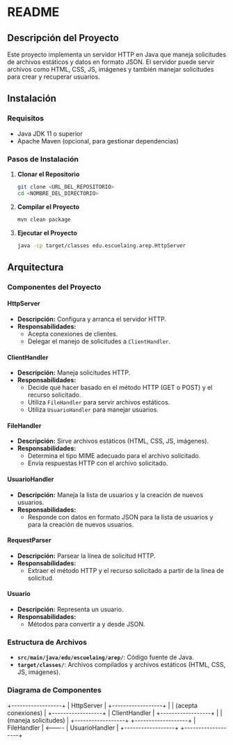 # README

## Descripción del Proyecto

Este proyecto implementa un servidor HTTP en Java que maneja solicitudes de archivos estáticos y datos en formato JSON. El servidor puede servir archivos como HTML, CSS, JS, imágenes y también manejar solicitudes para crear y recuperar usuarios.

## Instalación

### Requisitos

- Java JDK 11 o superior
- Apache Maven (opcional, para gestionar dependencias)

### Pasos de Instalación

1. **Clonar el Repositorio**

   ```bash
   git clone <URL_DEL_REPOSITORIO>
   cd <NOMBRE_DEL_DIRECTORIO>
   ```

2. **Compilar el Proyecto**

   ```bash
   mvn clean package
   ```

3. **Ejecutar el Proyecto**

   ```bash
   java -cp target/classes edu.escuelaing.arep.HttpServer
   ```

## Arquitectura

### Componentes del Proyecto

#### HttpServer

- **Descripción:** Configura y arranca el servidor HTTP.
- **Responsabilidades:**
  - Acepta conexiones de clientes.
  - Delegar el manejo de solicitudes a `ClientHandler`.

#### ClientHandler

- **Descripción:** Maneja solicitudes HTTP.
- **Responsabilidades:**
  - Decide qué hacer basado en el método HTTP (GET o POST) y el recurso solicitado.
  - Utiliza `FileHandler` para servir archivos estáticos.
  - Utiliza `UsuarioHandler` para manejar usuarios.

#### FileHandler

- **Descripción:** Sirve archivos estáticos (HTML, CSS, JS, imágenes).
- **Responsabilidades:**
  - Determina el tipo MIME adecuado para el archivo solicitado.
  - Envía respuestas HTTP con el archivo solicitado.

#### UsuarioHandler

- **Descripción:** Maneja la lista de usuarios y la creación de nuevos usuarios.
- **Responsabilidades:**
  - Responde con datos en formato JSON para la lista de usuarios y para la creación de nuevos usuarios.

#### RequestParser

- **Descripción:** Parsear la línea de solicitud HTTP.
- **Responsabilidades:**
  - Extraer el método HTTP y el recurso solicitado a partir de la línea de solicitud.

#### Usuario

- **Descripción:** Representa un usuario.
- **Responsabilidades:**
  - Métodos para convertir a y desde JSON.

### Estructura de Archivos

- **`src/main/java/edu/escuelaing/arep/`**: Código fuente de Java.
- **`target/classes/`**: Archivos compilados y archivos estáticos (HTML, CSS, JS, imágenes).



### Diagrama de Componentes

+------------------+
|    HttpServer    |
+------------------+
         |
         | (acepta conexiones)
         |
+------------------+
|  ClientHandler   |
+------------------+
         |
         | (maneja solicitudes)
         |
+------------------+       +-------------------+
|   FileHandler    | <---- |    UsuarioHandler |
+------------------+       +-------------------+
